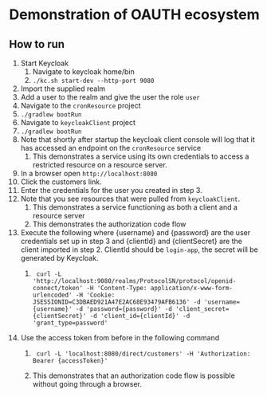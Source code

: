 # Demonstration of OAUTH ecosystem

## How to run
1. Start Keycloak
   1. Navigate to keycloak home/bin
   2. `./kc.sh start-dev --http-port 9080`
2. Import the supplied realm
3. Add a user to the realm and give the user the role `user`
4. Navigate to the `cronResource` project
5. `./gradlew bootRun`
6. Navigate to `keycloakClient` project
7. `./gradlew bootRun`
8. Note that shortly after startup the keycloak client console will log that it has accessed an endpoint on the `cronResource` service
    1. This demonstrates a service using its own credentials to access a restricted resource on a resource server.
9. In a browser open `http://localhost:8080` 
10. Click the customers link. 
11. Enter the credentials for the user you created in step 3.
12. Note that you see resources that were pulled from `keycloakClient`.
    1. This demonstrates a service functioning as both a client and a resource server
    2. This demonstrates the authorization code flow
13. Execute the following where {username} and {password} are the user credentials set up in step 3 and {clientId} and {clientSecret} are the client imported in step 2. ClientId should be `login-app`,  the secret will be generated by Keycloak.
    1. ```
        curl -L 'http://localhost:9080/realms/ProtocolSN/protocol/openid-connect/token' -H 'Content-Type: application/x-www-form-urlencoded' -H 'Cookie: JSESSIONID=C3DBAED921A47E2AC68E93479AFB6136' -d 'username={username}' -d 'password={password}' -d 'client_secret={clientSecret}' -d 'client_id={clientId}' -d 'grant_type=password'
        ```
14. Use the access token from before in the following command
    1. ```
        curl -L 'localhost:8080/direct/customers' -H 'Authorization: Bearer {accessToken}'
    2. This demonstrates that an authorization code flow is possible without going through a browser.